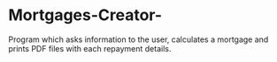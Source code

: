 # Mortgages-Creator-
Program which asks information to the user, calculates a mortgage and  prints PDF files with each repayment details.
